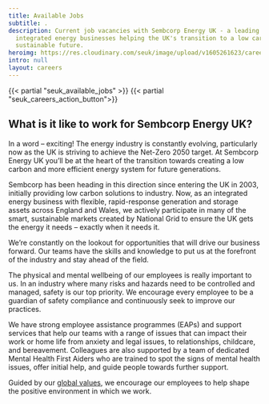 ```yaml
---
title: Available Jobs
subtitle: .
description: Current job vacancies with Sembcorp Energy UK - a leading
  integrated energy businesses helping the UK's transition to a low carbon
  sustainable future.
heroimg: https://res.cloudinary.com/seuk/image/upload/v1605261623/careers-at-sembcorpenergy-uk.jpg
intro: null
layout: careers
---
```


{{< partial "seuk_available_jobs" >}}
{{< partial "seuk_careers_action_button">}}

## What is it like to work for Sembcorp Energy UK?

In a word – exciting! The energy industry is constantly evolving, particularly now as the UK is striving to achieve the Net-Zero 2050 target. At Sembcorp Energy UK you’ll be at the heart of the transition towards creating a low carbon and more efficient energy system for future generations.

Sembcorp has been heading in this direction since entering the UK in 2003, initially providing low carbon solutions to industry. Now, as an integrated energy business with flexible, rapid-response generation and storage assets across England and Wales, we actively participate in many of the smart, sustainable markets created by National Grid to ensure the UK gets the energy it needs – exactly when it needs it.

We’re constantly on the lookout for opportunities that will drive our business forward. Our teams have the skills and knowledge to put us at the forefront of the industry and stay ahead of the field.

The physical and mental wellbeing of our employees is really important to us. In an industry where many risks and hazards need to be controlled and managed, safety is our top priority. We encourage every employee to be a guardian of safety compliance and continuously seek to improve our practices.

We have strong employee assistance programmes (EAPs) and support services that help our teams with a range of issues that can impact their work or home life from anxiety and legal issues, to relationships, childcare, and bereavement. Colleagues are also supported by a team of dedicated Mental Health First Aiders who are trained to spot the signs of mental health issues, offer initial help, and guide people towards further support.

Guided by our [global values](https://www.sembcorp.com/en/media/514876/sembcorp-mindsets-and-competency-framework.pdf), we encourage our employees to help shape the positive environment in which we work.


